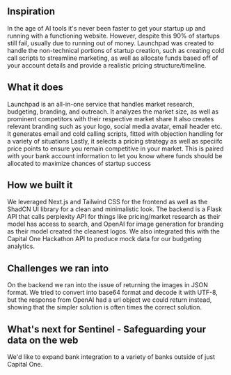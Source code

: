 ## Inspiration
In the age of AI tools it's never been faster to get your startup up and running with a functioning website. However, despite this 90% of startups still fail, usually due to running
out of money. Launchpad was created to handle the non-technical portions of startup creation, such as creating cold call scripts to streamline marketing, as well as allocate funds based off
of your account details and provide a realistic pricing structure/timeline.

## What it does
Launchpad is an all-in-one service that handles market research, budgeting, branding, and outreach. It analyzes the market size, as well as prominent competitors with their respective market share
It also creates relevant branding such as your logo, social media avatar, email header etc. It generates email and cold calling scripts, fitted with objection handling for a variety of situations
Lastly, it selects a pricing strategy as well as speciifc price points to ensure you remain competitive in your market. This is paired with your bank account information to let you know
where funds should be allocated to maximize chances of startup success

## How we built it
We leveraged Next.js and Tailwind CSS for the frontend as well as the ShadCN UI library for a clean and minimalistic look. The backend is a Flask API that calls perplexity API for things like
pricing/market research as their model has access to search, and OpenAI for image generation for branding as their model created the cleanest logos. We also integrated this with the Capital One
Hackathon API to produce mock data for our budgeting analytics.

## Challenges we ran into
On the backend we ran into the issue of returning the images in JSON format. We tried to convert into base64 format and decode it with UTF-8, but the response from OpenAI had a url object we could
return instead, showing that the simpler solution is often times the correct solution.

## What's next for Sentinel - Safeguarding your data on the web
We'd like to expand bank integration to a variety of banks outside of just Capital One.
